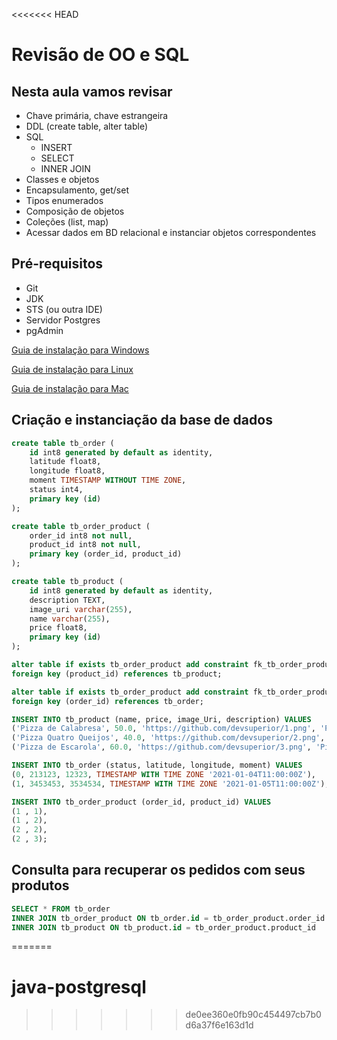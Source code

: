 <<<<<<< HEAD
# Revisão de OO e SQL

## Nesta aula vamos revisar
- Chave primária, chave estrangeira
- DDL (create table, alter table)
- SQL
  - INSERT
  - SELECT
  - INNER JOIN
- Classes e objetos
- Encapsulamento, get/set
- Tipos enumerados
- Composição de objetos
- Coleções (list, map)
- Acessar dados em BD relacional e instanciar objetos correspondentes

## Pré-requisitos
- Git
- JDK
- STS (ou outra IDE)
- Servidor Postgres
- pgAdmin

[Guia de instalação para Windows](https://github.com/devsuperior/sds1/tree/master/ferramentas/windows)

[Guia de instalação para Linux](https://github.com/devsuperior/sds1/tree/master/ferramentas/linux)

[Guia de instalação para Mac](https://github.com/devsuperior/sds1/tree/master/ferramentas/mac)


## Criação e instanciação da base de dados
```sql
create table tb_order (
    id int8 generated by default as identity, 
    latitude float8, 
    longitude float8, 
    moment TIMESTAMP WITHOUT TIME ZONE, 
    status int4, 
    primary key (id)
);

create table tb_order_product (
    order_id int8 not null, 
    product_id int8 not null, 
    primary key (order_id, product_id)
);

create table tb_product (
    id int8 generated by default as identity, 
    description TEXT, 
    image_uri varchar(255), 
    name varchar(255), 
    price float8, 
    primary key (id)
);

alter table if exists tb_order_product add constraint fk_tb_order_product_tb_product 
foreign key (product_id) references tb_product;

alter table if exists tb_order_product add constraint fk_tb_order_product_tb_order 
foreign key (order_id) references tb_order;

INSERT INTO tb_product (name, price, image_Uri, description) VALUES 
('Pizza de Calabresa', 50.0, 'https://github.com/devsuperior/1.png', 'Pizza calabresa com queijo, molho e massa especial'),
('Pizza Quatro Queijos', 40.0, 'https://github.com/devsuperior/2.png', 'Pizza quatro queijos muito boa'),
('Pizza de Escarola', 60.0, 'https://github.com/devsuperior/3.png', 'Pizza escarola muito boa');

INSERT INTO tb_order (status, latitude, longitude, moment) VALUES 
(0, 213123, 12323, TIMESTAMP WITH TIME ZONE '2021-01-04T11:00:00Z'),
(1, 3453453, 3534534, TIMESTAMP WITH TIME ZONE '2021-01-05T11:00:00Z');

INSERT INTO tb_order_product (order_id, product_id) VALUES 
(1 , 1),
(1 , 2),
(2 , 2),
(2 , 3);
```

## Consulta para recuperar os pedidos com seus produtos
```sql
SELECT * FROM tb_order
INNER JOIN tb_order_product ON tb_order.id = tb_order_product.order_id
INNER JOIN tb_product ON tb_product.id = tb_order_product.product_id
```
=======
# java-postgresql
>>>>>>> de0ee360e0fb90c454497cb7b0d6a37f6e163d1d
